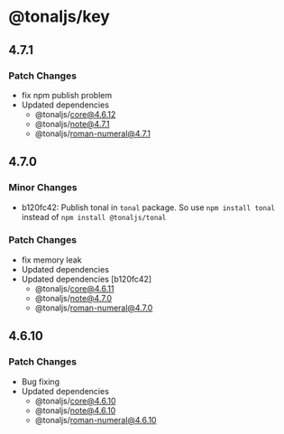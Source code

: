 # @tonaljs/key

## 4.7.1

### Patch Changes

- fix npm publish problem
- Updated dependencies
  - @tonaljs/core@4.6.12
  - @tonaljs/note@4.7.1
  - @tonaljs/roman-numeral@4.7.1

## 4.7.0

### Minor Changes

- b120fc42: Publish tonal in `tonal` package. So use `npm install tonal` instead of `npm install @tonaljs/tonal`

### Patch Changes

- fix memory leak
- Updated dependencies
- Updated dependencies [b120fc42]
  - @tonaljs/core@4.6.11
  - @tonaljs/note@4.7.0
  - @tonaljs/roman-numeral@4.7.0

## 4.6.10

### Patch Changes

- Bug fixing
- Updated dependencies
  - @tonaljs/core@4.6.10
  - @tonaljs/note@4.6.10
  - @tonaljs/roman-numeral@4.6.10
